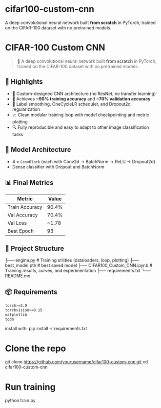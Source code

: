 # cifar100-custom-cnn
A deep convolutional neural network built **from scratch** in PyTorch, trained on the CIFAR-100 dataset with no pretrained models.


# CIFAR-100 Custom CNN

> 🧠 A deep convolutional neural network built **from scratch** in PyTorch, trained on the CIFAR-100 dataset with no pretrained models.

## 🚀 Highlights
- 🔨 Custom-designed CNN architecture (no ResNet, no transfer learning)
- 🎯 Achieves **~90% training accuracy** and **~70% validation accuracy**
- 🧪 Label smoothing, OneCycleLR scheduler, and Dropout2d regularization
- 📈 Clean modular training loop with model checkpointing and metric plotting
- 🔍 Fully reproducible and easy to adapt to other image classification tasks

## 🧱 Model Architecture
- 4 × `ConvBlock` (each with Conv2d → BatchNorm → ReLU → Dropout2d)
- Dense classifier with Dropout and BatchNorm

## 📊 Final Metrics
| Metric         | Value      |
|----------------|------------|
| Train Accuracy | 90.4%      |
| Val Accuracy   | 70.4%      |
| Val Loss       | ~1.78      |
| Best Epoch     | 93         |

## 📁 Project Structure
├── engine.py # Training utilities (dataloaders, loop, plotting)
├── best_model.pth # best saved model
├── CIFAR100_Custom_CNN.ipynb # Training results, curves, and experimentation
├── requirements.txt
└── README.md

## 📦 Requirements

```bash
torch>=2.0
torchvision>=0.15
matplotlib
tqdm
```

install with:
pip install -r requirements.txt

# Clone the repo
git clone https://github.com/yourusername/cifar100-custom-cnn.git
cd cifar100-custom-cnn

# Run training
python train.py
